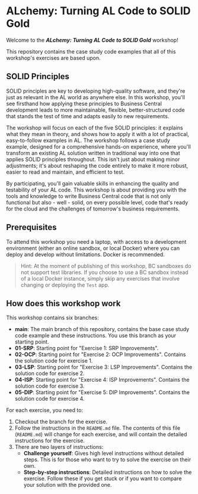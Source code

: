 # ALchemy: Turning AL Code to SOLID Gold

Welcome to the ***ALchemy: Turning AL Code to SOLID Gold*** workshop!

This repository contains the case study code examples that all of this workshop's exercises are based upon.

## SOLID Principles

SOLID principles are key to developing high-quality software, and they're just as relevant in the AL world as anywhere else. In this workshop, you'll see firsthand how applying these principles to Business Central development leads to more maintainable, flexible, better-structured code that stands the test of time and adapts easily to new requirements.

The workshop will focus on each of the five SOLID principles: it explains what they mean in theory, and shows how to apply it with a lot of practical, easy-to-follow examples in AL. The workshop follows a case study example, designed for a comprehensive hands-on experience, where you'll transform an existing AL solution written in traditional way into one that applies SOLID principles throughout. This isn't just about making minor adjustments; it's about reshaping the code entirely to make it more robust, easier to read and maintain, and efficient to test.

By participating, you'll gain valuable skills in enhancing the quality and testability of your AL code. This workshop is about providing you with the tools and knowledge to write Business Central code that is not only functional but also - well - solid, on every possible level, code that's ready for the cloud and the challenges of tomorrow's business requirements.

## Prerequisites

To attend this workshop you need a laptop, with access to a development environment (either an online sandbox, or local Docker) where you can deploy and develop without limitations. Docker is recommended.

> Hint: At the moment of publishing of this workshop, BC sandboxes do not support test libraries. If you choose to use a BC sandbox instead of a local Docker instance, simply skip any exercises that involve changing or deploying the `Test` app.

## How does this workshop work

This workshop contains six branches:

* **main**: The main branch of this repository, contains the base case study code example and these instructions. You use this branch as your starting point.
* **01-SRP**: Starting point for "Exercise 1: SRP Improvements".
* **02-OCP**: Starting point for "Exercise 2: OCP Improvements". Contains the solution code for exercise 1.
* **03-LSP**: Starting point for "Exercise 3: LSP Improvements". Contains the solution code for exercise 2.
* **04-ISP**: Starting point for "Exercise 4: ISP Improvements". Contains the solution code for exercise 3.
* **05-DIP**: Starting point for "Exercise 5: DIP Improvements". Contains the solution code for exercise 4.

For each exercise, you need to:
1. Checkout the branch for the exercise.
2. Follow the instructions in the `README.md` file. The contents of this file (`README.md`) will change for each exercise, and will contain the detailed instructions for the exercise.
3. There are two layers of instructions:
   * **Challenge yourself**: Gives high level instructions without detailed steps. This is for those who want to try to solve the exercise on their own.
   * **Step-by-step instructions**: Detailed instructions on how to solve the exercise. Follow these if you get stuck or if you want to compare your solution with the provided one.
